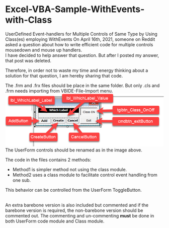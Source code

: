 # Excel-VBA-Sample-WithEvents-with-Class
UserDefined Event-handlers for Multiple Controls of Same Type by Using Class(es) employing WithEvents
On April 16th, 2021, someone on Reddit asked a question about how to write efficient code for multiple controls mousedown and mouse up handlers.</br>
I have decided to help answer that question.
But after I posted my answer, that post was deleted.</br>

Therefore, in order not to waste my time and energy thinking about a solution for that question, I am hereby sharing that code.</br>

The .frm and .frx files should be place in the same folder. But only .cls and .frm needs importing from VBIDE-File-Import menu.
![Naming_UserForm_Controls](Images/Userform_for_Class_example.png)</br>
The UserForm controls should be renamed as in the image above.

The code in the files contains 2 methods: 
<ul>
  <li>Method1 is simpler method not using the class module.</li>
  <li>Method2 uses a class module to facilitate control event handling from one sub.</li>
</ul>
This behavior can be controlled from the UserForm ToggleButton.</br></br>

An extra barebone version is also included but commented and if the barebone version is required, the non-barebone version should be commented out.
The commenting and un-commenting <b>must</b> be done in both UserForm code module and Class module.

